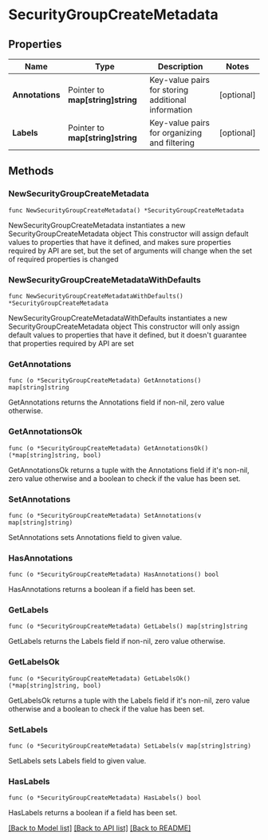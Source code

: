 # SecurityGroupCreateMetadata

## Properties

Name | Type | Description | Notes
------------ | ------------- | ------------- | -------------
**Annotations** | Pointer to **map[string]string** | Key-value pairs for storing additional information | [optional] 
**Labels** | Pointer to **map[string]string** | Key-value pairs for organizing and filtering | [optional] 

## Methods

### NewSecurityGroupCreateMetadata

`func NewSecurityGroupCreateMetadata() *SecurityGroupCreateMetadata`

NewSecurityGroupCreateMetadata instantiates a new SecurityGroupCreateMetadata object
This constructor will assign default values to properties that have it defined,
and makes sure properties required by API are set, but the set of arguments
will change when the set of required properties is changed

### NewSecurityGroupCreateMetadataWithDefaults

`func NewSecurityGroupCreateMetadataWithDefaults() *SecurityGroupCreateMetadata`

NewSecurityGroupCreateMetadataWithDefaults instantiates a new SecurityGroupCreateMetadata object
This constructor will only assign default values to properties that have it defined,
but it doesn't guarantee that properties required by API are set

### GetAnnotations

`func (o *SecurityGroupCreateMetadata) GetAnnotations() map[string]string`

GetAnnotations returns the Annotations field if non-nil, zero value otherwise.

### GetAnnotationsOk

`func (o *SecurityGroupCreateMetadata) GetAnnotationsOk() (*map[string]string, bool)`

GetAnnotationsOk returns a tuple with the Annotations field if it's non-nil, zero value otherwise
and a boolean to check if the value has been set.

### SetAnnotations

`func (o *SecurityGroupCreateMetadata) SetAnnotations(v map[string]string)`

SetAnnotations sets Annotations field to given value.

### HasAnnotations

`func (o *SecurityGroupCreateMetadata) HasAnnotations() bool`

HasAnnotations returns a boolean if a field has been set.

### GetLabels

`func (o *SecurityGroupCreateMetadata) GetLabels() map[string]string`

GetLabels returns the Labels field if non-nil, zero value otherwise.

### GetLabelsOk

`func (o *SecurityGroupCreateMetadata) GetLabelsOk() (*map[string]string, bool)`

GetLabelsOk returns a tuple with the Labels field if it's non-nil, zero value otherwise
and a boolean to check if the value has been set.

### SetLabels

`func (o *SecurityGroupCreateMetadata) SetLabels(v map[string]string)`

SetLabels sets Labels field to given value.

### HasLabels

`func (o *SecurityGroupCreateMetadata) HasLabels() bool`

HasLabels returns a boolean if a field has been set.


[[Back to Model list]](../README.md#documentation-for-models) [[Back to API list]](../README.md#documentation-for-api-endpoints) [[Back to README]](../README.md)


